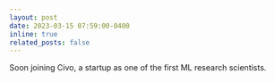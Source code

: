 ```yaml
---
layout: post
date: 2023-03-15 07:59:00-0400
inline: true
related_posts: false
---
```


Soon joining Civo, a startup as one of the first ML research scientists.